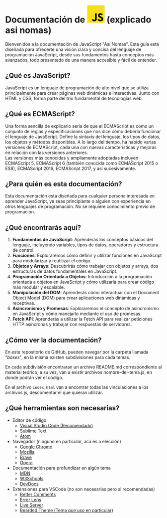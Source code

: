 # Documentación de ![JS](https://raw.githubusercontent.com/marioterron/logo-images/master/logos/js.png) (explicado asi nomas) 

Bienvenidos a la documentación de JavaScript "Así Nomas". Esta guía está diseñada para ofrecerte una visión clara y concisa del lenguaje de programación JavaScript, desde sus fundamentos hasta conceptos más avanzados, todo presentado de una manera accesible y fácil de entender.

## ¿Qué es JavaScript?

JavaScript es un lenguaje de programación de alto nivel que se utiliza principalmente para crear páginas web dinámicas e interactivas. Junto con HTML y CSS, forma parte del trío fundamental de tecnologías web.

## ¿Qué es ECMAScript?

Una forma sencilla de explicarlo sería de que el ECMAScript es como un conjunto de reglas y especificaciones que nos dice cómo debería funcionar el lenguaje de JavaScript.
Define la sintaxis del lenguaje, los tipos de datos, los objetos y métodos disponibles. A lo largo del tiempo, ha habido varias versiones de ECMAScript, cada una con nuevas características y mejoras en relación con las versiones anteriores.  
Las versiones más conocidas y ampliamente adoptadas incluyen ECMAScript 5, ECMAScript 6 (también conocida como ECMAScript 2015 o ES6), ECMAScript 2016, ECMAScript 2017, y así sucesivamente. 


## ¿Para quién es esta documentación?

Esta documentación está diseñada para cualquier persona interesada en aprender JavaScript, ya seas principiante o alguien con experiencia en otros lenguajes de programación. No se requiere conocimiento previo de programación.

## ¿Qué encontrarás aquí?

1. **Fundamentos de JavaScript**: Aprenderás los conceptos básicos del lenguaje, incluyendo variables, tipos de datos, operadores y estructura de control.
2. **Funciones**: Exploraremos cómo definir y utilizar funciones en JavaScript para modularizar y reutilizar el código.
3. **Objetos y Arrays**: Descubrirás cómo trabajar con objetos y arrays, dos estructuras de datos fundamentales en JavaScript.
4. **Programación Orientada a Objetos**: Introducción a la programación orientada a objetos en JavaScript y cómo utilizarla para crear código más modular y escalable.
5. **Manipulación del DOM**: Aprenderás cómo interactuar con el Document Object Model (DOM) para crear aplicaciones web dinámicas y receptivas.
6. **Asincronismo y Promesas**: Exploraremos el concepto de asincronismo en JavaScript y cómo manejarlo mediante el uso de promesas.
7. **Fetch API**: Aprenderás a utilizar la Fetch API para realizar peticiones HTTP asíncronas y trabajar con respuestas de servidores.

## ¿Cómo ver la documentación?

En este repositorio de GitHub, pueden navegar por la carpeta llamada "_bases_", en la misma existen subdivisiones para cada temas.

En cada subdivisión encontraran un archivo README.md correspondiente al material teórico, a su vez, van a existir archivos nombre-del-tema.js, en donde podrán ver el código.  

En el archivo `index.html` van a encontrar todas las vinculaciones a los archivos js, descomentar el que quieran utilizar.

## ¿Qué herramientas son necesarias?

* Editor de código
  * [Visual Studio Code (Recomendado)](https://code.visualstudio.com/)
  * [Sublime Text](https://www.sublimetext.com/)
  * [Atom](https://atom-editor.cc/)
* Navegador (ninguno en particular, acá es a elección)
  * [Google Chrome](https://www.google.com/intl/es_es/chrome/)
  * [Mozilla](https://www.mozilla.org/es-ES/)
  * [Brave](https://brave.com/es/)
  * [Opera](https://www.opera.com/es-419)
* Documentación para profundizar en algún tema
  * [MDN](https://developer.mozilla.org/es/docs/Web/JavaScript)
  * [W3Schools](https://www.w3schools.com/js/)
  * [DevDocs](https://devdocs.io/javascript/)
* Extensiones para VSCode (no son necesarias pero si recomendadas)
  * [Better Comments](https://marketplace.visualstudio.com/items?itemName=aaron-bond.better-comments)
  * [Error Lens](https://marketplace.visualstudio.com/items?itemName=usernamehw.errorlens)
  * [Live Server](https://marketplace.visualstudio.com/items?itemName=ritwickdey.LiveServer)
  * [Bearded Theme (Tema que uso en particular)](https://marketplace.visualstudio.com/items?itemName=BeardedBear.beardedtheme)






